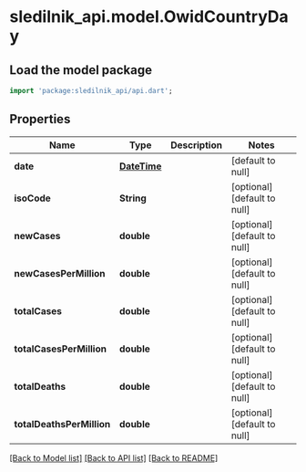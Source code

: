 # sledilnik_api.model.OwidCountryDay

## Load the model package
```dart
import 'package:sledilnik_api/api.dart';
```

## Properties
Name | Type | Description | Notes
------------ | ------------- | ------------- | -------------
**date** | [**DateTime**](DateTime.md) |  | [default to null]
**isoCode** | **String** |  | [optional] [default to null]
**newCases** | **double** |  | [optional] [default to null]
**newCasesPerMillion** | **double** |  | [optional] [default to null]
**totalCases** | **double** |  | [optional] [default to null]
**totalCasesPerMillion** | **double** |  | [optional] [default to null]
**totalDeaths** | **double** |  | [optional] [default to null]
**totalDeathsPerMillion** | **double** |  | [optional] [default to null]

[[Back to Model list]](../README.md#documentation-for-models) [[Back to API list]](../README.md#documentation-for-api-endpoints) [[Back to README]](../README.md)


